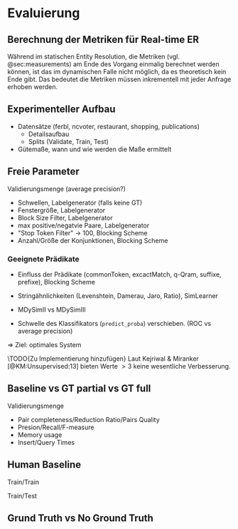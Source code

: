 # Evaluierung

## Berechnung der Metriken für Real-time ER

Während im statischen Entity Resolution, die Metriken (vgl. @sec:measurements)
am Ende des Vorgang einmalig berechnet werden können, ist das im dynamischen
Falle nicht möglich, da es theoretisch kein Ende gibt. Das bedeutet die Metriken
müssen inkrementell mit jeder Anfrage erhoben werden.

## Experimenteller Aufbau

* Datensätze (ferbl, ncvoter, restaurant, shopping, publications)
    * Detailsaufbau
    * Splits (Validate, Train, Test)
* Gütemaße, wann und wie werden die Maße ermittelt

## Freie Parameter

Validierungsmenge (average precision?)

* Schwellen, Labelgenerator (falls keine GT)
* Fenstergröße, Labelgenerator
* Block Size Filter, Labelgenerator
* max positive/negatvie Paare, Labelgenerator
* "Stop Token Filter" -> 100, Blocking Scheme
* Anzahl/Größe der Konjunktionen, Blocking Scheme

### Geeignete Prädikate

* Einfluss der Prädikate (commonToken, excactMatch, q-Qram, suffixe, prefixe),
  Blocking Scheme

* Stringähnlichkeiten (Levenshtein, Damerau, Jaro, Ratio), SimLearner
* MDySimII vs MDySimIII

* Schwelle des Klassifikators (`predict_proba`) verschieben. (ROC vs average
  precision)

=> Ziel: optimales System

\TODO{Zu Implementierung hinzufügen} Laut Kejriwal & Miranker
[@KM:Unsupervised:13] bieten Werte $>3$ keine wesentliche Verbesserung.

## Baseline vs GT partial vs GT full

Validierungsmenge

* Pair completeness/Reduction Ratio/Pairs Quality
* Presion/Recall/F-measure
* Memory usage
* Insert/Query Times

## Human Baseline

Train/Train

Train/Test

## Grund Truth vs No Ground Truth
